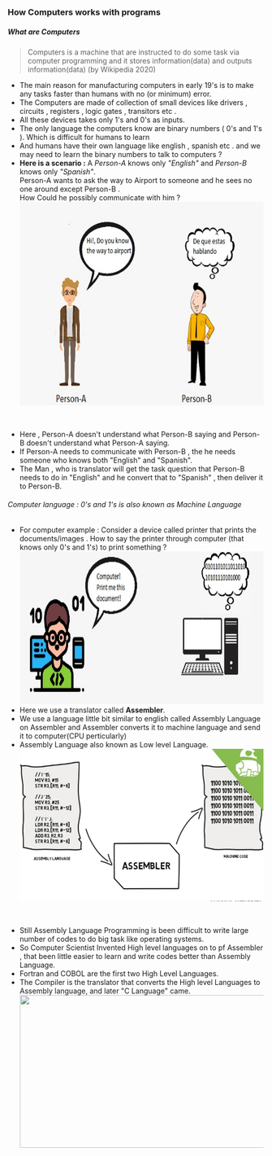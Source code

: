 ### How Computers works with programs 
##### What are Computers 
> Computers is a machine that are instructed to do some task via computer programming and it stores information(data) and outputs information(data) (by Wikipedia 2020)

* The main reason for manufacturing computers in early 19's is to make any tasks faster than humans with no (or minimum) error.<br/>
* The Computers are made of collection of small devices like drivers , circuits , registers , logic gates , transitors etc .<br/> 
* All these devices takes only 1's and 0's as inputs.<br/>
* The only language the computers know are binary numbers ( 0's and 1's ). Which is difficult for humans to learn <br/>
* And humans have their own language like english , spanish etc . and we may need to learn the binary numbers to talk to computers ? <br/>
* **Here is a scenario :** A *Person-A* knows only *"English"* and *Person-B* knows only *"Spanish"*. <br/>
Person-A wants to ask the way to Airport to someone and he sees no one around except Person-B . <br/>
How Could he possibly communicate with him ? <br/>
<img src="file2_1.jpg" width="700" height="400" ><br/>
<br/>

* Here , Person-A doesn't understand what Person-B saying and Person-B doesn't understand what Person-A saying. <br/>
* If Person-A needs to communicate with Person-B , the he needs someone who knows both "English" and "Spanish". <br/>
* The Man , who is translator will get the task question that Person-B needs to do in "English" and he convert that to "Spanish" , then deliver it to Person-B. <br/>
###### Computer language : 0's and 1's is also known as Machine Language <br/>
* For computer example : Consider a device called printer that prints the documents/images . How to say the printer through computer (that knows only 0's and 1's) to print something ? <br/>
<img src="file2_2.jpg" width="700" height="300"><br/>
* Here we use a translator called **Assembler**. <br/>
* We use a language little bit similar to english called Assembly Language on Assembler and Assembler converts it to machine language and send it to computer(CPU perticularly)<br/>
* Assembly Language also known as Low level Language. <br/>
<img src="file2_3.jpg" width="700" height="300"> <br/>
<br/>

* Still Assembly Language Programming is been difficult to write large number of codes to do big task like operating systems.<br/>
* So Computer Scientist Invented High level languages on to pf Assembler , that been little easier to learn and write codes better than Assembly Language. <br/>
* Fortran and COBOL are the first two High Level Languages. <br/>
* The Compiler is the translator that converts the High level Languages to Assembly language, and later "C Language" came. <br/>
<img src="file2_4.gif" width="700" height="300"> <br/>

